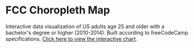 # FCC Choropleth Map

Interactive data visualization of US adults age 25 and older with a bachelor's degree or higher (2010-2014). Built according to freeCodeCamp specifications. [Click here to view the interactive chart]().